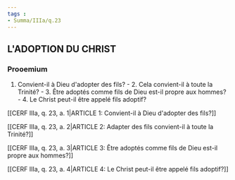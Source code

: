 ```yaml
---
tags : 
- Summa/IIIa/q.23
---
```


## L'ADOPTION DU CHRIST

### Prooemium

1. Convient-il à Dieu d'adopter des fils? - 2. Cela convient-il à toute la Trinité? - 3. Être adoptés comme fils de Dieu est-il propre aux hommes? - 4. Le Christ peut-il être appelé fils adoptif? 

[[CERF IIIa, q. 23, a. 1|ARTICLE 1: Convient-il à Dieu d'adopter des fils?]]

[[CERF IIIa, q. 23, a. 2|ARTICLE 2: Adapter des fils convient-il à toute la Trinité?]]

[[CERF IIIa, q. 23, a. 3|ARTICLE 3: Être adoptés comme fils de Dieu est-il propre aux hommes?]]

[[CERF IIIa, q. 23, a. 4|ARTICLE 4: Le Christ peut-il être appelé fils adoptif?]]

